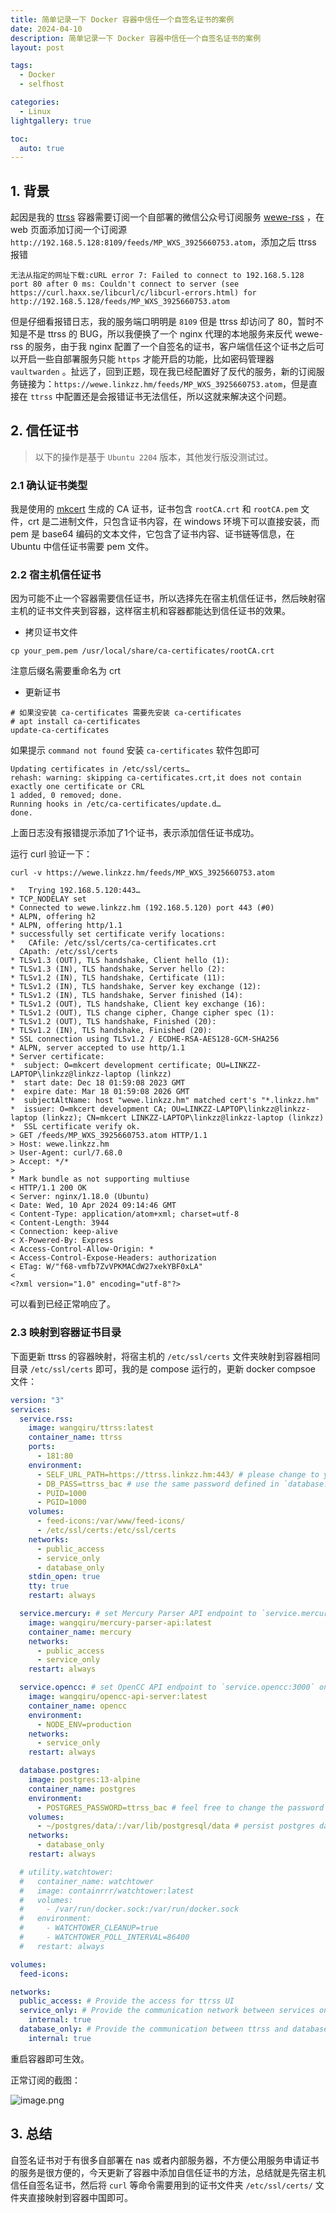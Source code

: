 ```yaml
---
title: 简单记录一下 Docker 容器中信任一个自签名证书的案例
date: 2024-04-10
description: 简单记录一下 Docker 容器中信任一个自签名证书的案例
layout: post

tags:
  - Docker
  - selfhost

categories:
  - Linux
lightgallery: true

toc:
  auto: true
---
```


## 1. 背景

起因是我的 [ttrss](https://tt-rss.org/) 容器需要订阅一个自部署的微信公众号订阅服务 [wewe-rss](https://github.com/cooderl/wewe-rss) ，在 web 页面添加订阅一个订阅源 `http://192.168.5.128:8109/feeds/MP_WXS_3925660753.atom`，添加之后 ttrss 报错

```text
无法从指定的网址下载:cURL error 7: Failed to connect to 192.168.5.128 port 80 after 0 ms: Couldn't connect to server (see https://curl.haxx.se/libcurl/c/libcurl-errors.html) for http://192.168.5.128/feeds/MP_WXS_3925660753.atom
```

但是仔细看报错日志，我的服务端口明明是 `8109` 但是 ttrss 却访问了 80，暂时不知是不是 ttrss 的 BUG，所以我便换了一个 nginx 代理的本地服务来反代 wewe-rss 的服务，由于我 nginx 配置了一个自签名的证书，客户端信任这个证书之后可以开启一些自部署服务只能 `https` 才能开启的功能，比如密码管理器 `vaultwarden` 。扯远了，回到正题，现在我已经配置好了反代的服务，新的订阅服务链接为：`https://wewe.linkzz.hm/feeds/MP_WXS_3925660753.atom`，但是直接在 `ttrss` 中配置还是会报错证书无法信任，所以这就来解决这个问题。

## 2. 信任证书

> 以下的操作是基于 `Ubuntu 2204` 版本，其他发行版没测试过。

### 2.1 确认证书类型

我是使用的 [mkcert](https://github.com/FiloSottile/mkcert) 生成的 CA 证书，证书包含 `rootCA.crt` 和 `rootCA.pem` 文件，crt 是二进制文件，只包含证书内容，在 windows 环境下可以直接安装，而 pem 是 base64 编码的文本文件，它包含了证书内容、证书链等信息，在 Ubuntu 中信任证书需要 pem 文件。

### 2.2 宿主机信任证书

因为可能不止一个容器需要信任证书，所以选择先在宿主机信任证书，然后映射宿主机的证书文件夹到容器，这样宿主机和容器都能达到信任证书的效果。

- 拷贝证书文件

```shel
cp your_pem.pem /usr/local/share/ca-certificates/rootCA.crt
```

注意后缀名需要重命名为 crt

- 更新证书

```shell
# 如果没安装 ca-certificates 需要先安装 ca-certificates
# apt install ca-certificates
update-ca-certificates
```

如果提示 `command not found` 安装 `ca-certificates` 软件包即可

```text
Updating certificates in /etc/ssl/certs…
rehash: warning: skipping ca-certificates.crt,it does not contain exactly one certificate or CRL
1 added, 0 removed; done.
Running hooks in /etc/ca-certificates/update.d…
done.
```

上面日志没有报错提示添加了1个证书，表示添加信任证书成功。

运行 curl 验证一下：

```shell
curl -v https://wewe.linkzz.hm/feeds/MP_WXS_3925660753.atom
```

```text
*   Trying 192.168.5.120:443…
* TCP_NODELAY set
* Connected to wewe.linkzz.hm (192.168.5.120) port 443 (#0)
* ALPN, offering h2
* ALPN, offering http/1.1
* successfully set certificate verify locations:
*   CAfile: /etc/ssl/certs/ca-certificates.crt
  CApath: /etc/ssl/certs
* TLSv1.3 (OUT), TLS handshake, Client hello (1):
* TLSv1.3 (IN), TLS handshake, Server hello (2):
* TLSv1.2 (IN), TLS handshake, Certificate (11):
* TLSv1.2 (IN), TLS handshake, Server key exchange (12):
* TLSv1.2 (IN), TLS handshake, Server finished (14):
* TLSv1.2 (OUT), TLS handshake, Client key exchange (16):
* TLSv1.2 (OUT), TLS change cipher, Change cipher spec (1):
* TLSv1.2 (OUT), TLS handshake, Finished (20):
* TLSv1.2 (IN), TLS handshake, Finished (20):
* SSL connection using TLSv1.2 / ECDHE-RSA-AES128-GCM-SHA256
* ALPN, server accepted to use http/1.1
* Server certificate:
*  subject: O=mkcert development certificate; OU=LINKZZ-LAPTOP\linkzz@linkzz-laptop (linkzz)
*  start date: Dec 18 01:59:08 2023 GMT
*  expire date: Mar 18 01:59:08 2026 GMT
*  subjectAltName: host "wewe.linkzz.hm" matched cert's "*.linkzz.hm"
*  issuer: O=mkcert development CA; OU=LINKZZ-LAPTOP\linkzz@linkzz-laptop (linkzz); CN=mkcert LINKZZ-LAPTOP\linkzz@linkzz-laptop (linkzz)
*  SSL certificate verify ok.
> GET /feeds/MP_WXS_3925660753.atom HTTP/1.1
> Host: wewe.linkzz.hm
> User-Agent: curl/7.68.0
> Accept: */*
>
* Mark bundle as not supporting multiuse
< HTTP/1.1 200 OK
< Server: nginx/1.18.0 (Ubuntu)
< Date: Wed, 10 Apr 2024 09:14:46 GMT
< Content-Type: application/atom+xml; charset=utf-8
< Content-Length: 3944
< Connection: keep-alive
< X-Powered-By: Express
< Access-Control-Allow-Origin: *
< Access-Control-Expose-Headers: authorization
< ETag: W/"f68-vmfb7ZvVPKMACdW27xekYBF0xLA"
<
<?xml version="1.0" encoding="utf-8"?>
```

可以看到已经正常响应了。

### 2.3 映射到容器证书目录

下面更新 ttrss 的容器映射，将宿主机的 `/etc/ssl/certs` 文件夹映射到容器相同目录 `/etc/ssl/certs` 即可，我的是 compose 运行的，更新 docker compsoe 文件：

```yaml
version: "3"
services:
  service.rss:
    image: wangqiru/ttrss:latest
    container_name: ttrss
    ports:
      - 181:80
    environment:
      - SELF_URL_PATH=https://ttrss.linkzz.hm:443/ # please change to your own domain
      - DB_PASS=ttrss_bac # use the same password defined in `database.postgres`
      - PUID=1000
      - PGID=1000
    volumes:
      - feed-icons:/var/www/feed-icons/
      - /etc/ssl/certs:/etc/ssl/certs
    networks:
      - public_access
      - service_only
      - database_only
    stdin_open: true
    tty: true
    restart: always

  service.mercury: # set Mercury Parser API endpoint to `service.mercury:3000` on TTRSS plugin setting page
    image: wangqiru/mercury-parser-api:latest
    container_name: mercury
    networks:
      - public_access
      - service_only
    restart: always

  service.opencc: # set OpenCC API endpoint to `service.opencc:3000` on TTRSS plugin setting page
    image: wangqiru/opencc-api-server:latest
    container_name: opencc
    environment:
      - NODE_ENV=production
    networks:
      - service_only
    restart: always

  database.postgres:
    image: postgres:13-alpine
    container_name: postgres
    environment:
      - POSTGRES_PASSWORD=ttrss_bac # feel free to change the password
    volumes:
      - ~/postgres/data/:/var/lib/postgresql/data # persist postgres data to ~/postgres/data/ on the host
    networks:
      - database_only
    restart: always

  # utility.watchtower:
  #   container_name: watchtower
  #   image: containrrr/watchtower:latest
  #   volumes:
  #     - /var/run/docker.sock:/var/run/docker.sock
  #   environment:
  #     - WATCHTOWER_CLEANUP=true
  #     - WATCHTOWER_POLL_INTERVAL=86400
  #   restart: always

volumes:
  feed-icons:

networks:
  public_access: # Provide the access for ttrss UI
  service_only: # Provide the communication network between services only
    internal: true
  database_only: # Provide the communication between ttrss and database only
    internal: true
```

重启容器即可生效。

正常订阅的截图：

![image.png](https://img.linkzz.eu.org/main/images/2024/04/534db7c24d693353bd904d5fdc9baabc.png)

## 3. 总结

自签名证书对于有很多自部署在 nas 或者内部服务器，不方便公用服务申请证书的服务是很方便的，今天更新了容器中添加自信任证书的方法，总结就是先宿主机信任自签名证书，然后将 `curl` 等命令需要用到的证书文件夹 `/etc/ssl/certs/` 文件夹直接映射到容器中国即可。
